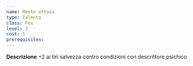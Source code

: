 ```yaml
---
name: Mente ottusa
type: Talento
class: Fex
level: 3
cost: 5
prerequisites: 
---
```


**Descrizione**
+2 ai tiri salvezza contro condizioni con descrittore psichico